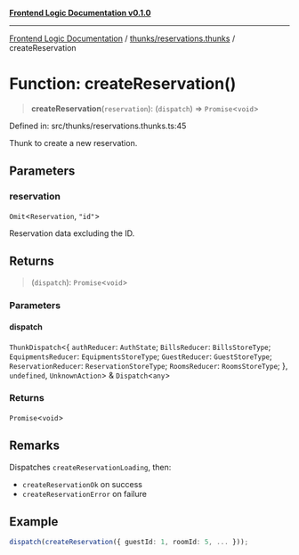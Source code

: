 [**Frontend Logic Documentation v0.1.0**](../../../README.md)

***

[Frontend Logic Documentation](../../../modules.md) / [thunks/reservations.thunks](../README.md) / createReservation

# Function: createReservation()

> **createReservation**(`reservation`): (`dispatch`) => `Promise`\<`void`\>

Defined in: src/thunks/reservations.thunks.ts:45

Thunk to create a new reservation.

## Parameters

### reservation

`Omit`\<`Reservation`, `"id"`\>

Reservation data excluding the ID.

## Returns

> (`dispatch`): `Promise`\<`void`\>

### Parameters

#### dispatch

`ThunkDispatch`\<\{ `authReducer`: `AuthState`; `BillsReducer`: `BillsStoreType`; `EquipmentsReducer`: `EquipmentsStoreType`; `GuestReducer`: `GuestStoreType`; `ReservationReducer`: `ReservationStoreType`; `RoomsReducer`: `RoomsStoreType`; \}, `undefined`, `UnknownAction`\> & `Dispatch`\<`any`\>

### Returns

`Promise`\<`void`\>

## Remarks

Dispatches `createReservationLoading`, then:
- `createReservationOk` on success
- `createReservationError` on failure

## Example

```ts
dispatch(createReservation({ guestId: 1, roomId: 5, ... }));
```
